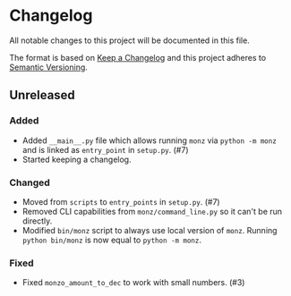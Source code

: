 # Changelog
All notable changes to this project will be documented in this file.

The format is based on [Keep a Changelog][keepachangelog] and this project
adheres to [Semantic Versioning][semver].

## Unreleased
### Added
- Added `__main__.py` file which allows running `monz` via `python -m monz`
  and is linked as `entry_point` in `setup.py`. (#7)
- Started keeping a changelog.

### Changed
- Moved from `scripts` to `entry_points` in `setup.py`. (#7)
- Removed CLI capabilities from `monz/command_line.py` so it can't be run
  directly. 
- Modified `bin/monz` script to always use local version of `monz`.
  Running `python bin/monz` is now equal to `python -m monz`.

### Fixed
- Fixed `monzo_amount_to_dec` to work with small numbers. (#3)


[keepachangelog]: http://keepachangelog.com/en/1.0.0/
[semver]: http://semver.org/spec/v2.0.0.html
